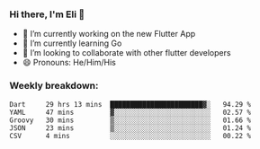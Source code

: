### Hi there, I'm Eli 👋
- 🔭 I’m currently working on the new Flutter App
- 🌱 I’m currently learning Go
- 🦄 I’m looking to collaborate with other flutter developers
- 😄 Pronouns: He/Him/His

### Weekly breakdown:
<!--START_SECTION:waka-->
```text
Dart     29 hrs 13 mins  ███████████████████████▓░   94.29 % 
YAML     47 mins         ▓░░░░░░░░░░░░░░░░░░░░░░░░   02.57 % 
Groovy   30 mins         ▒░░░░░░░░░░░░░░░░░░░░░░░░   01.66 % 
JSON     23 mins         ▒░░░░░░░░░░░░░░░░░░░░░░░░   01.24 % 
CSV      4 mins          ░░░░░░░░░░░░░░░░░░░░░░░░░   00.22 % 
```
<!--END_SECTION:waka-->
